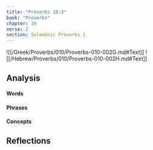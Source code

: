 ```yaml
---
title: "Proverbs 10:2"
book: "Proverbs"
chapter: 10
verse: 2
section: Solomonic Proverbs 1
---
```

![[/Greek/Proverbs/010/Proverbs-010-002G.md#Text]]
![[/Hebrew/Proverbs/010/Proverbs-010-002H.md#Text]]

## Analysis

#### Words

#### Phrases

#### Concepts

## Reflections
